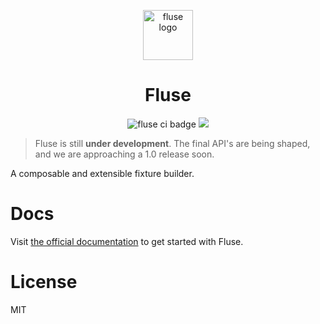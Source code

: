 <p align="center">
  <a href="https://nayni.github.io/fluse">
    <img alt="fluse logo" src="https://nayni.github.io/fluse/img/logo.svg" width="80" />
  </a>
</p>
<h1 align="center">
  Fluse
</h1>

<p align="center">
  <img alt="fluse ci badge" src="https://github.com/nayni/fluse/workflows/ci/badge.svg" />
  <a href="https://codecov.io/gh/Nayni/fluse">
  <img src="https://codecov.io/gh/Nayni/fluse/branch/master/graph/badge.svg" />
</a>
</p>

> Fluse is still **under development**. The final API's are being shaped, and we are approaching a 1.0 release soon.

A composable and extensible fixture builder.

# Docs

Visit [the official documentation](https://nayni.github.io/fluse) to get started with Fluse.

# License

MIT
